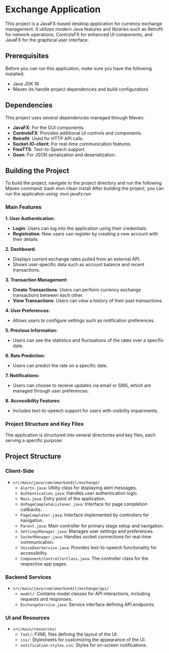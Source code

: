 # Exchange Application

This project is a JavaFX-based desktop application for currency exchange management. It utilizes modern Java features and libraries such as Retrofit for network operations, ControlsFX for enhanced UI components, and JavaFX for the graphical user interface.

## Prerequisites

Before you can run this application, make sure you have the following installed:
- Java JDK 16
- Maven (to handle project dependencies and build configuration)

## Dependencies

This project uses several dependencies managed through Maven:
- **JavaFX**: For the GUI components.
- **ControlsFX**: Provides additional UI controls and components.
- **Retrofit**: Used for HTTP API calls.
- **Socket.IO-client**: For real-time communication features.
- **FreeTTS**: Text-to-Speech support.
- **Gson**: For JSON serialization and deserialization.

## Building the Project

To build the project, navigate to the project directory and run the following Maven command:
bash
mvn clean install
After building the project, you can run the application using:
mvn javafx:run

### Main Features

**1. User Authentication:**

-   **Login**: Users can log into the application using their credentials.
-   **Registration**: New users can register by creating a new account with their details.

**2. Dashboard:**

-   Displays current exchange rates pulled from an external API.
-   Shows user-specific data such as account balance and recent transactions.

**3. Transaction Management:**

-   **Create Transactions**: Users can perform currency exchange transactions between each other.
-   **View Transactions**: Users can view a history of their past transactions.

**4. User Preferences:**
-   Allows users to configure settings such as notification preferences.

**5. Previous Information:**
-    Users can see the statistics and fluctuations of the rates over a specific date.
  
**6. Rate Prediction:**
-    Users can predict the rate on a specific date. 

**7. Notifications:**

-   Users can choose to receive updates via email or SMS, which are managed through user preferences.

**8. Accessibility Features:**

-   Includes text-to-speech support for users with visibility impairments.

### Project Structure and Key Files

The application is structured into several directories and key files, each serving a specific purpose:

## Project Structure

### Client-Side

- `src/main/java/com/omarkandil/exchange/`
  - `Alerts.java`: Utility class for displaying alert messages.
  - `Authentication.java`: Handles user authentication logic.
  - `Main.java`: Entry point of the application.
  - `OnPageCompleteListener.java`: Interface for page completion callbacks.
  - `PageCompleter.java`: Interface implemented by controllers for navigation.
  - `Parent.java`: Main controller for primary stage setup and navigation.
  - `SettingsManager.java`: Manages user settings and preferences.
  - `SocketManager.java`: Handles socket connections for real-time communication.
  - `VoiceOverService.java`: Provides text-to-speech functionality for accessibility.
  - `Component/ControllerClass.java`: The controller class for the respective app pages.

### Backend Services

- `src/main/java/com/omarkandil/exchange/api/`
  - `model/`: Contains model classes for API interactions, including requests and responses.
  - `ExchangeService.java`: Service interface defining API endpoints.

### UI and Resources

- `src/main/resources/`
  - `fxml/`: FXML files defining the layout of the UI.
  - `css/`: Stylesheets for customizing the appearance of the UI.
  - `notification-styles.css`: Styles for on-screen notifications.
